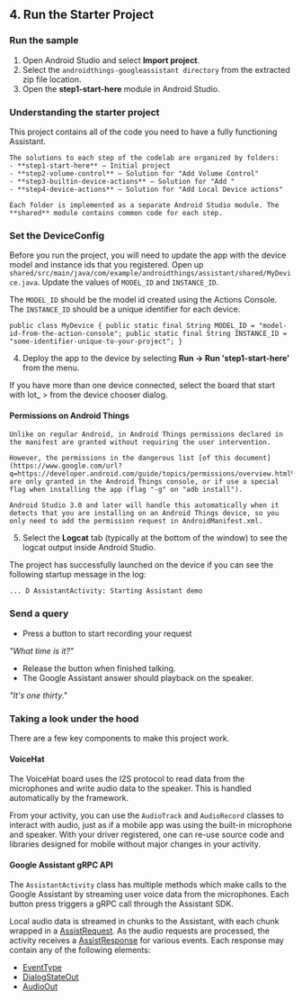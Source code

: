 ## 4. Run the Starter Project
### Run the sample

1. Open Android Studio and select **Import project**.
2. Select the `androidthings-googleassistant directory` from the extracted zip file location.
3. Open the **step1-start-here** module in Android Studio.

### Understanding the starter project

This project contains all of the code you need to have a fully functioning Assistant.

    The solutions to each step of the codelab are organized by folders:  
    - **step1-start-here** — Initial project  
    - **step2-volume-control** — Solution for "Add Volume Control"  
    - **step3-builtin-device-actions** — Solution for "Add "  
    - **step4-device-actions** — Solution for "Add Local Device actions"  
    
    Each folder is implemented as a separate Android Studio module. The **shared** module contains common code for each step.

### Set the DeviceConfig

Before you run the project, you will need to update the app with the device model and instance ids that you registered. Open up `shared/src/main/java/com/example/androidthings/assistant/shared/MyDevice.java`. Update the values of `MODEL_ID` and `INSTANCE_ID`.

The `MODEL_ID` should be the model id created using the Actions Console. The `INSTANCE_ID` should be a unique identifier for each device.

`
public class MyDevice {
    public static final String MODEL_ID = "model-id-from-the-action-console";
    public static final String INSTANCE_ID = "some-identifier-unique-to-your-project";
}
`

4. Deploy the app to the device by selecting **Run → Run 'step1-start-here'** from the menu.

If you have more than one device connected, select the board that start with Iot_ > from the device chooser dialog.

#### Permissions on Android Things
    
    Unlike on regular Android, in Android Things permissions declared in the manifest are granted without requiring the user intervention.  
    
    However, the permissions in the dangerous list [of this document](https://www.google.com/url?q=https://developer.android.com/guide/topics/permissions/overview.html%23dangerous_permissions&sa=D&ust=1523434137580000&usg=AFQjCNHvIiyUScOjASsbJ9xaIe4hSANQxQ), are only granted in the Android Things console, or if use a special flag when installing the app (flag "-g" on "adb install").  
    
    Android Studio 3.0 and later will handle this automatically when it detects that you are installing on an Android Things device, so you only need to add the permission request in AndroidManifest.xml.

5. Select the **Logcat** tab (typically at the bottom of the window) to see the logcat output inside Android Studio.

The project has successfully launched on the device if you can see the following startup message in the log:

`... D AssistantActivity: Starting Assistant demo`

### Send a query

- Press a button to start recording your request

*"What time is it?"*

- Release the button when finished talking.
- The Google Assistant answer should playback on the speaker.

*"It's one thirty."*

### Taking a look under the hood
There are a few key components to make this project work.

#### VoiceHat

The VoiceHat board uses the I2S protocol to read data from the microphones and write audio data to the speaker. This is handled automatically by the framework.

From your activity, you can use the `AudioTrack` and `AudioRecord` classes to interact with audio, just as if a mobile app was using the built-in microphone and speaker. With your driver registered, one can re-use source code and libraries designed for mobile without major changes in your activity.

#### Google Assistant gRPC API

The `AssistantActivity` class has multiple methods which make calls to the Google Assistant by streaming user voice data from the microphones. Each button press triggers a gRPC call through the Assistant SDK.

Local audio data is streamed in chunks to the Assistant, with each chunk wrapped in a [AssistRequest](https://developers.google.com/assistant/sdk/reference/rpc/google.assistant.embedded.v1alpha2#assistrequest). As the audio requests are processed, the activity receives a [AssistResponse](https://developers.google.com/assistant/sdk/reference/rpc/google.assistant.embedded.v1alpha2#assistresponse) for various events. Each response may contain any of the following elements:

- [EventType](https://developers.google.com/assistant/sdk/reference/rpc/google.assistant.embedded.v1alpha2#eventtype)
- [DialogStateOut](https://developers.google.com/assistant/sdk/reference/rpc/google.assistant.embedded.v1alpha2#dialogstateout)
- [AudioOut](https://developers.google.com/assistant/sdk/reference/rpc/google.assistant.embedded.v1alpha2#audioout)

